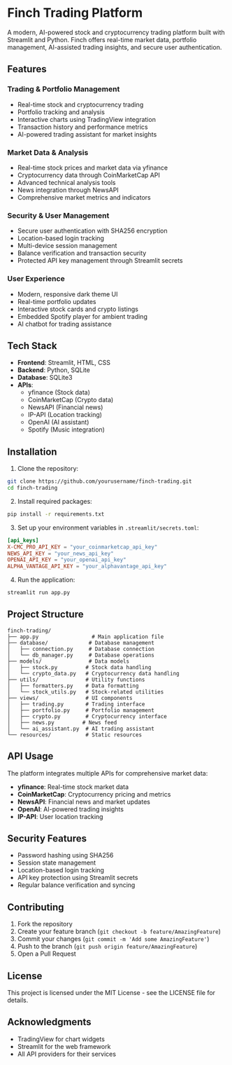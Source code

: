 # Finch Trading Platform

A modern, AI-powered stock and cryptocurrency trading platform built with Streamlit and Python. Finch offers real-time market data, portfolio management, AI-assisted trading insights, and secure user authentication.

## Features

### Trading & Portfolio Management
- Real-time stock and cryptocurrency trading
- Portfolio tracking and analysis
- Interactive charts using TradingView integration
- Transaction history and performance metrics
- AI-powered trading assistant for market insights

### Market Data & Analysis
- Real-time stock prices and market data via yfinance
- Cryptocurrency data through CoinMarketCap API
- Advanced technical analysis tools
- News integration through NewsAPI
- Comprehensive market metrics and indicators

### Security & User Management
- Secure user authentication with SHA256 encryption
- Location-based login tracking
- Multi-device session management
- Balance verification and transaction security
- Protected API key management through Streamlit secrets

### User Experience
- Modern, responsive dark theme UI
- Real-time portfolio updates
- Interactive stock cards and crypto listings
- Embedded Spotify player for ambient trading
- AI chatbot for trading assistance

## Tech Stack

- **Frontend**: Streamlit, HTML, CSS
- **Backend**: Python, SQLite
- **Database**: SQLite3
- **APIs**:
  - yfinance (Stock data)
  - CoinMarketCap (Crypto data)
  - NewsAPI (Financial news)
  - IP-API (Location tracking)
  - OpenAI (AI assistant)
  - Spotify (Music integration)

## Installation

1. Clone the repository:
```bash
git clone https://github.com/yourusername/finch-trading.git
cd finch-trading
```

2. Install required packages:
```bash
pip install -r requirements.txt
```

3. Set up your environment variables in `.streamlit/secrets.toml`:
```toml
[api_keys]
X-CMC_PRO_API_KEY = "your_coinmarketcap_api_key"
NEWS_API_KEY = "your_news_api_key"
OPENAI_API_KEY = "your_openai_api_key"
ALPHA_VANTAGE_API_KEY = "your_alphavantage_api_key"
```

4. Run the application:
```bash
streamlit run app.py
```

## Project Structure

```
finch-trading/
├── app.py                 # Main application file
├── database/             # Database management
│   ├── connection.py     # Database connection
│   └── db_manager.py     # Database operations
├── models/               # Data models
│   ├── stock.py         # Stock data handling
│   └── crypto_data.py   # Cryptocurrency data handling
├── utils/               # Utility functions
│   ├── formatters.py    # Data formatting
│   └── stock_utils.py   # Stock-related utilities
├── views/               # UI components
│   ├── trading.py       # Trading interface
│   ├── portfolio.py     # Portfolio management
│   ├── crypto.py        # Cryptocurrency interface
│   ├── news.py         # News feed
│   └── ai_assistant.py  # AI trading assistant
└── resources/           # Static resources
```

## API Usage

The platform integrates multiple APIs for comprehensive market data:

- **yfinance**: Real-time stock market data
- **CoinMarketCap**: Cryptocurrency pricing and metrics
- **NewsAPI**: Financial news and market updates
- **OpenAI**: AI-powered trading insights
- **IP-API**: User location tracking

## Security Features

- Password hashing using SHA256
- Session state management
- Location-based login tracking
- API key protection using Streamlit secrets
- Regular balance verification and syncing

## Contributing

1. Fork the repository
2. Create your feature branch (`git checkout -b feature/AmazingFeature`)
3. Commit your changes (`git commit -m 'Add some AmazingFeature'`)
4. Push to the branch (`git push origin feature/AmazingFeature`)
5. Open a Pull Request

## License

This project is licensed under the MIT License - see the LICENSE file for details.

## Acknowledgments

- TradingView for chart widgets
- Streamlit for the web framework
- All API providers for their services
